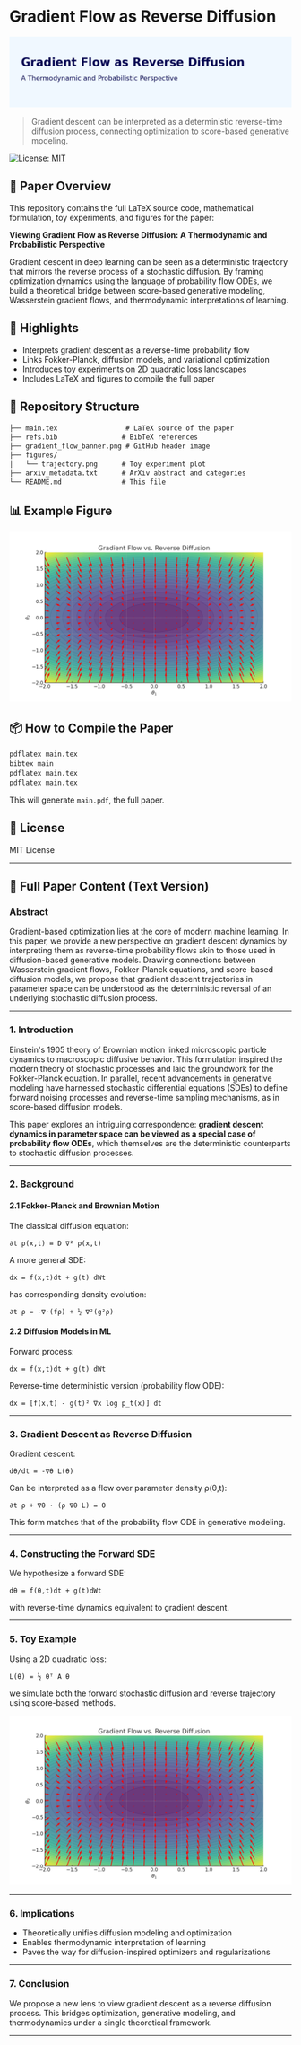 
# Gradient Flow as Reverse Diffusion

![banner](gradient_flow_banner.png)

> Gradient descent can be interpreted as a deterministic reverse-time diffusion process, connecting optimization to score-based generative modeling.

[![License: MIT](https://img.shields.io/badge/License-MIT-blue.svg)](LICENSE)

## 📄 Paper Overview

This repository contains the full LaTeX source code, mathematical formulation, toy experiments, and figures for the paper:

**Viewing Gradient Flow as Reverse Diffusion: A Thermodynamic and Probabilistic Perspective**

Gradient descent in deep learning can be seen as a deterministic trajectory that mirrors the reverse process of a stochastic diffusion. By framing optimization dynamics using the language of probability flow ODEs, we build a theoretical bridge between score-based generative modeling, Wasserstein gradient flows, and thermodynamic interpretations of learning.

## 🧠 Highlights

- Interprets gradient descent as a reverse-time probability flow
- Links Fokker-Planck, diffusion models, and variational optimization
- Introduces toy experiments on 2D quadratic loss landscapes
- Includes LaTeX and figures to compile the full paper

## 📁 Repository Structure

```
├── main.tex                 # LaTeX source of the paper
├── refs.bib                # BibTeX references
├── gradient_flow_banner.png # GitHub header image
├── figures/
│   └── trajectory.png      # Toy experiment plot
├── arxiv_metadata.txt      # ArXiv abstract and categories
└── README.md               # This file
```

## 📊 Example Figure

![Trajectory](figures/trajectory.png)

## 📦 How to Compile the Paper

```bash
pdflatex main.tex
bibtex main
pdflatex main.tex
pdflatex main.tex
```

This will generate `main.pdf`, the full paper.

## 📖 License

MIT License

---

## 📜 Full Paper Content (Text Version)

### Abstract

Gradient-based optimization lies at the core of modern machine learning. In this paper, we provide a new perspective on gradient descent dynamics by interpreting them as reverse-time probability flows akin to those used in diffusion-based generative models. Drawing connections between Wasserstein gradient flows, Fokker-Planck equations, and score-based diffusion models, we propose that gradient descent trajectories in parameter space can be understood as the deterministic reversal of an underlying stochastic diffusion process.

---

### 1. Introduction

Einstein's 1905 theory of Brownian motion linked microscopic particle dynamics to macroscopic diffusive behavior. This formulation inspired the modern theory of stochastic processes and laid the groundwork for the Fokker-Planck equation. In parallel, recent advancements in generative modeling have harnessed stochastic differential equations (SDEs) to define forward noising processes and reverse-time sampling mechanisms, as in score-based diffusion models.

This paper explores an intriguing correspondence: **gradient descent dynamics in parameter space can be viewed as a special case of probability flow ODEs**, which themselves are the deterministic counterparts to stochastic diffusion processes.

---

### 2. Background

#### 2.1 Fokker-Planck and Brownian Motion

The classical diffusion equation:
```
∂t ρ(x,t) = D ∇² ρ(x,t)
```

A more general SDE:
```
dx = f(x,t)dt + g(t) dWt
```

has corresponding density evolution:
```
∂t ρ = -∇⋅(fρ) + ½ ∇²(g²ρ)
```

#### 2.2 Diffusion Models in ML

Forward process:
```
dx = f(x,t)dt + g(t) dWt
```

Reverse-time deterministic version (probability flow ODE):
```
dx = [f(x,t) - g(t)² ∇x log p_t(x)] dt
```

---

### 3. Gradient Descent as Reverse Diffusion

Gradient descent:
```
dθ/dt = -∇θ L(θ)
```

Can be interpreted as a flow over parameter density ρ(θ,t):
```
∂t ρ + ∇θ ⋅ (ρ ∇θ L) = 0
```

This form matches that of the probability flow ODE in generative modeling.

---

### 4. Constructing the Forward SDE

We hypothesize a forward SDE:
```
dθ = f(θ,t)dt + g(t)dWt
```

with reverse-time dynamics equivalent to gradient descent.

---

### 5. Toy Example

Using a 2D quadratic loss:
```
L(θ) = ½ θᵀ A θ
```

we simulate both the forward stochastic diffusion and reverse trajectory using score-based methods.

![Figure: Gradient Flow vs Reverse Diffusion](figures/trajectory.png)

---

### 6. Implications

- Theoretically unifies diffusion modeling and optimization
- Enables thermodynamic interpretation of learning
- Paves the way for diffusion-inspired optimizers and regularizations

---

### 7. Conclusion

We propose a new lens to view gradient descent as a reverse diffusion process. This bridges optimization, generative modeling, and thermodynamics under a single theoretical framework.

---


